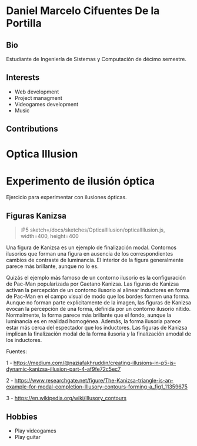 # Daniel Marcelo Cifuentes De la Portilla

## Bio

Estudiante de Ingeniería de Sistemas y Computación de décimo semestre. 

## Interests

- Web development
- Project managment
- Videogames development
- Music

## Contributions

# Optica Illusion

# Experimento de ilusión óptica

Ejercicio para experimentar con ilusiones ópticas.

## Figuras Kanizsa

> :P5 sketch=/docs/sketches/OpticalIllusion/opticalIllusion.js, width=400, height=400

Una figura de Kanizsa es un ejemplo de finalización modal. Contornos ilusorios que forman una figura en ausencia de los correspondientes cambios de contraste de luminancia. El interior de la figura generalmente parece más brillante, aunque no lo es.



Quizás el ejemplo más famoso de un contorno ilusorio es la configuración de Pac-Man popularizada por Gaetano Kanizsa. Las figuras de Kanizsa activan la percepción de un contorno ilusorio al alinear inductores en forma de Pac-Man en el campo visual de modo que los bordes formen una forma. Aunque no forman parte explícitamente de la imagen, las figuras de Kanizsa evocan la percepción de una forma, definida por un contorno ilusorio nítido. Normalmente, la forma parece más brillante que el fondo, aunque la luminancia es en realidad homogénea. Además, la forma ilusoria parece estar más cerca del espectador que los inductores. Las figuras de Kanizsa implican la finalización modal de la forma ilusoria y la finalización amodal de los inductores.

Fuentes: 

1 - https://medium.com/@naziafakhruddin/creating-illusions-in-p5-js-dynamic-kanizsa-illusion-part-4-af9fe72c5ec7

2 - https://www.researchgate.net/figure/The-Kanizsa-triangle-is-an-example-for-modal-completion-Illusory-contours-forming-a_fig1_11359675

3 - https://en.wikipedia.org/wiki/Illusory_contours


## Hobbies

- Play videogames 
- Play guitar